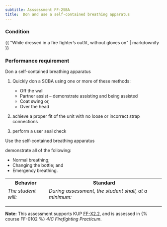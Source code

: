 ```yaml
---
subtitle: Asssessment FF-2SBA
title:  Don and use a self-contained breathing apparatus
---
```




### Condition

{{ "While dressed in a fire fighter’s outfit, without gloves on" | markdownify }}

### Performance requirement 

<table width='100%' class='Guidelines'>
 <thead>
 <tr>
     <th class='thirty'>Behavior</th>
     <th class='seventy'>Standard</th>
 </tr>
 <tr>
     <td><em>The student will:</em></td>
     <td><em>During assessment, the student shall, at a minimum:</em></td>
 </tr>
 </thead>
 <tbody>


<!--rowstart-->

Don a self-contained breathing apparatus



<!--cellbreak-->

1.  Quickly don a SCBA using one or more of these methods:

    *	Off the wall
    *	Partner assist  – demonstrate assisting and being assisted
    *	Coat swing or,
    *	Over the head

2.  achieve a proper fit of the unit with no loose or incorrect strap connections

3.  perform a user seal check




<!--rowend-->


<!--rowstart-->

Use the self-contained breathing apparatus

<!--cellbreak-->

demonstrate all of the following:

* Normal breathing;
* Changing the bottle; and
* Emergency breathing.

<!--rowend-->


 </tbody>
 </table>



*****

**Note:** This assessment supports KUP [FF-X2.2]({{site.baseurl}}/tables/612.html#FF-X2.2), and is assessed in  {% course  FF-0102 %}  *4/C Firefighting Practicum*. 

